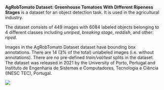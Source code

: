 **AgRobTomato Dataset: Greenhouse Tomatoes With Different Ripeness Stages** is a dataset for an object detection task. It is used in the agricultural industry. 

The dataset consists of 449 images with 6084 labeled objects belonging to 4 different classes including *unriped*, *breaking stage*, *reddish*, and other: *riped*.

Images in the AgRobTomato Dataset dataset have bounding box annotations. There are 14 (3% of the total) unlabeled images (i.e. without annotations). There are no pre-defined <i>train/val/test</i> splits in the dataset. The dataset was released in 2021 by the University of Porto, Portugal and Instituto de Engenharia de Sistemas e Computadores, Tecnologia e Ciência (INESC TEC), Portugal.

<img src="https://github.com/dataset-ninja/ag-rob-tomato/raw/main/visualizations/poster.png">
